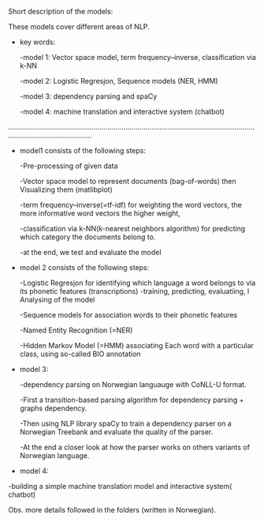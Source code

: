 Short description of the models:


These models cover different areas of NLP.

- key words:

  -model 1:  Vector space model, term frequency–inverse, classification via k-NN

  -model 2: Logistic Regresjon, Sequence models (NER, HMM)

  -model 3: dependency parsing and spaCy

  -model 4:  machine translation  and  interactive system (chatbot)


......................................................................................................................................................................

- model1 consists of the following steps:

  -Pre-processing of given data
  
  -Vector space model to represent documents (bag-of-words) then  Visualizing them (matlibplot) 
  
  -term frequency–inverse(=tf-idf) for weighting the word vectors, the more informative word vectors the higher weight, 
  
  -classification via k-NN(k-nearest neighbors algorithm) for predicting which category the documents belong to. 
  
  -at the end, we test and  evaluate the model
  
 


- model 2 consists of the following steps:

  -Logistic Regresjon for identifying which language a word belongs to via its phonetic features (transcriptions) 
    -training, predicting, evaluatiing, l Analysing of the model

  -Sequence models for association words to their phonetic features
  
    -Named Entity Recognition (=NER)
    
    -Hidden Markov Model (=HMM) associating Each word with a particular class, 
      using so-called BIO annotation

     
- model 3:

  -dependency parsing on Norwegian languauge with  CoNLL-U format.

  -First a transition-based parsing algorithm for dependency parsing + graphs dependency.

  -Then using NLP library spaCy to train a dependency parser on a Norwegian Treebank and evaluate the quality of the parser.

  -At the end a closer look at how the parser works on others variants of Norwegian language.
  

- model 4:

 -building a simple machine translation model and  interactive system( chatbot)
 

 Obs. more details followed  in the folders (written in Norwegian).
 

